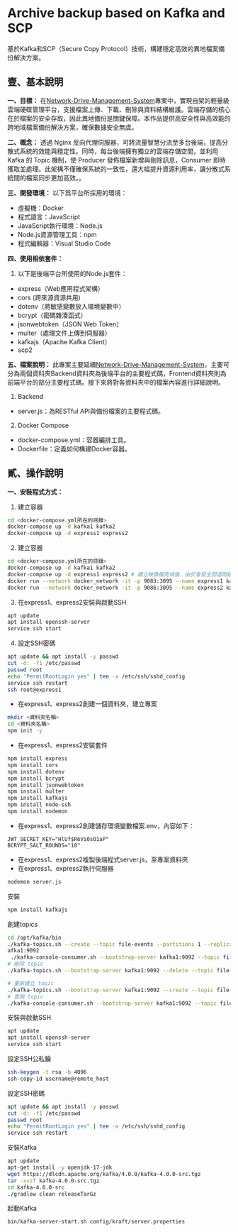# Archive backup based on Kafka and SCP

基於Kafka和SCP（Secure Copy Protocol）技術，構建穩定高效的異地檔案備份解決方案。

## 壹、基本說明
**一、目標：**
在[Network-Drive-Management-System](https://github.com/SonnySon-P/Network-Drive-Management-System)專案中，實現自架的輕量級雲端硬碟管理平台，支援檔案上傳、下載、刪除與資料結構維護。雲端存儲的核心在於檔案的安全存取，因此異地備份是關鍵保障。本作品提供高安全性與高效能的跨地域檔案備份解決方案，確保數據安全無虞。

**二、概念：**
透過 Nginx 反向代理伺服器，可將流量智慧分流至多台後端，提高分散式系統的效能與穩定性。同時，每台後端擁有獨立的雲端存儲空間，並利用 Kafka 的 Topic 機制，使 Producer 發佈檔案新增與刪除訊息，Consumer 即時獲取並處理。此架構不僅確保系統的一致性，還大幅提升資源利用率，讓分散式系統間的檔案同步更加高效。。

**三、開發環境：**
以下爲平台所採用的環境：
* 虛擬機：Docker
* 程式語言：JavaScript
* JavaScript執行環境：Node.js
* Node.js資源管理工具：npm
* 程式編輯器：Visual Studio Code

**四、使用相依套件：**
1. 以下是後端平台所使用的Node.js套件：
* express（Web應用程式架構）
* cors (跨來源資源共用)
* dotenv（將敏感變數放入環境變數中）
* bcrypt（密碼雜湊函式）
* jsonwebtoken（JSON Web Token）
* multer（處理文件上傳到伺服器）
* kafkajs（Apache Kafka Client）
* scp2

**五、檔案說明：** 
此專案主要延續[Network-Drive-Management-System](https://github.com/SonnySon-P/Network-Drive-Management-System)，主要可分為兩個資料夾Backend資料夾為後端平台的主要程式碼，Frontend資料夾則為前端平台的部分主要程式碼。接下來將對各資料夾中的檔案內容進行詳細說明。
1. Backend
* server.js：為RESTful API與備份檔案的主要程式碼。

2. Docker Compose
* docker-compose.yml：容器編排工具。
* Dockerfile：定義如何構建Docker容器。

## 貳、操作說明
**一、安裝程式方式：** 
1. 建立容器
```bash
cd <docker-compose.yml所在的目錄>
docker-compose up -d kafka1 kafka2
docker-compose up -d express1 express2

```
2. 建立容器
```bash
cd <docker-compose.yml所在的目錄>
docker-compose up -d kafka1 kafka2
docker-compose up -d express1 express2 # 建立映像檔完成後，由於會發生閃退問題，請刪除express1、express2，在透過以下指令新增。
docker run --network docker_network -it -p 9083:3095 --name express1 kafka-express1
docker run --network docker_network -it -p 9086:3095 --name express2 kafka-express2
```
3. 在express1、express2安裝與啟動SSH
```bash
apt update
apt install openssh-server
service ssh start
```
4. 設定SSH密碼
```bash
apt update && apt install -y passwd
cut -d: -f1 /etc/passwd
passwd root
echo "PermitRootLogin yes" | tee -a /etc/ssh/sshd_config
service ssh restart
ssh root@express1
```
* 在express1、express2創建一個資料夾，建立專案
```bash
mkdir <資料夾名稱>
cd <資料夾名稱>
npm init -y
```
* 在express1、express2安裝套件
```bash
npm install express
npm install cors
npm install dotenv
npm install bcrypt
npm install jsonwebtoken
npm install multer
npm install kafkajs
npm install node-ssh
npm install nodemon
```
* 在express1、express2創建儲存環境變數檔案.env，內容如下：
```.env
JWT_SECRET_KEY="HlUf$R6Vi0sO1aP"
BCRYPT_SALT_ROUNDS="10"
```
* 在express1、express2複製後端程式server.js，至專案資料夾
* 在express1、express2執行伺服器
```bash
nodemon server.js
```

安裝
```bash
npm install kafkajs
```
創建topics
```bash
cd /opt/kafka/bin
./kafka-topics.sh --create --topic file-events --partitions 1 --replication-factor 1 --bootstrap-server k
afka1:9092
 ./kafka-console-consumer.sh --bootstrap-server kafka1:9092 --topic file-events --from-beginning
# 刪除 topic
./kafka-topics.sh --bootstrap-server kafka1:9092 --delete --topic file-events

# 重新建立 topic
./kafka-topics.sh --bootstrap-server kafka1:9092 --create --topic file-events --partitions 1 --replication-factor 1
# 查詢 topic
./kafka-console-consumer.sh --bootstrap-server kafka1:9092 --topic file-events --from-beginning
```
安裝與啟動SSH
```bash
apt update
apt install openssh-server
service ssh start
```
設定SSH公私鑰
```bash
ssh-keygen -t rsa -b 4096
ssh-copy-id username@remote_host
```
設定SSH密碼
```bash
apt update && apt install -y passwd
cut -d: -f1 /etc/passwd
passwd root
echo "PermitRootLogin yes" | tee -a /etc/ssh/sshd_config
service ssh restart
```
安裝Kafka
```bash
apt update
apt-get install -y openjdk-17-jdk
wget https://dlcdn.apache.org/kafka/4.0.0/kafka-4.0.0-src.tgz
tar -xvzf kafka-4.0.0-src.tgz
cd kafka-4.0.0-src
./gradlew clean releaseTarGz
```
起動Kafka
```bash
bin/kafka-server-start.sh config/kraft/server.properties
```
